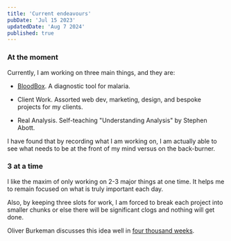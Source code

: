 ```yaml
---
title: 'Current endeavours'
pubDate: 'Jul 15 2023'
updatedDate: 'Aug 7 2024'
published: true
---
```


### At the moment

Currently, I am working on three main things, and they are:

- [BloodBox](https://bloodbox.info). A diagnostic tool for malaria.

- Client Work. Assorted web dev, marketing, design, and bespoke projects for my clients.

- Real Analysis. Self-teaching "Understanding Analysis" by Stephen Abott.

I have found that by recording what I am working on, I am actually able to see what needs to be at the front of my mind versus on the back-burner.

### 3 at a time

I like the maxim of only working on 2-3 major things at one time. It helps me to remain focused on what is truly important each day.

Also, by keeping three slots for work, I am forced to break each project into smaller chunks or else there will be significant clogs and nothing will get done.

Oliver Burkeman discusses this idea well in [four thousand weeks](https://en.wikipedia.org/wiki/Four_Thousand_Weeks:_Time_Management_for_Mortals).

